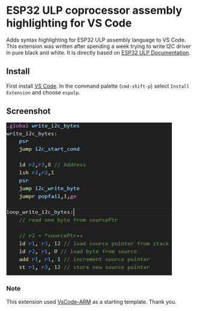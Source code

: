 # ESP32 ULP coprocessor assembly highlighting for VS Code

Adds syntax highlighting for ESP32 ULP assembly language to VS Code. This extension was written after spending a week trying to write I2C driver in pure black and white. It is directly based on [ESP32 ULP Documentation](https://docs.espressif.com/projects/esp-idf/en/stable/esp32/api-reference/system/ulp_instruction_set.html).

## Install
First install [VS Code](https://code.visualstudio.com). In the command palette (`cmd-shift-p`) select `Install Extension` and choose `espulp`.  


## Screenshot
![Screenshot](https://raw.githubusercontent.com/Cooble/vscode-espulp/refs/heads/master/images/screenshot.png)


### Note
This extension used [VsCode-ARM](https://github.com/dan-c-underwood/vscode-arm) as a starting template. Thank you.